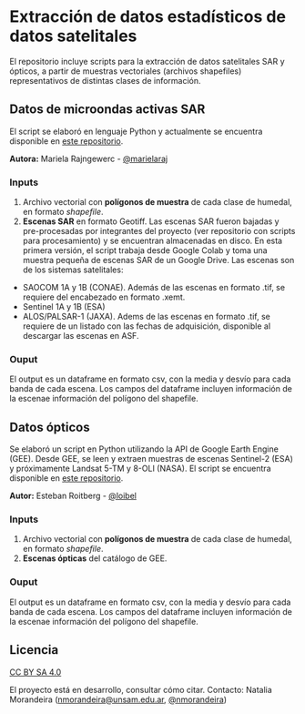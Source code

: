# Extracción de datos estadísticos de datos satelitales

El repositorio incluye scripts para la extracción de datos satelitales SAR y ópticos, a partir de muestras vectoriales (archivos shapefiles) representativos de distintas clases de información.

## Datos de microondas activas SAR

El script se elaboró en lenguaje Python y actualmente se encuentra disponible en [este repositorio](https://github.com/prosathumedales/extraccion_muestras/blob/main/SAR_dataframes_desde_ROIs.ipynb).

**Autora:** Mariela Rajngewerc - [@marielaraj](https://github.com/marielaraj)

### Inputs
1. Archivo vectorial con **polígonos de muestra** de cada clase de humedal, en formato _shapefile_.
2. **Escenas SAR** en formato Geotiff.
Las escenas SAR fueron bajadas y pre-procesadas por integrantes del proyecto (ver repositorio con scripts para procesamiento) y se encuentran almacenadas en disco. En esta primera versión, el script trabaja desde Google Colab y toma una muestra pequeña de escenas SAR de un Google Drive. Las escenas son de los sistemas satelitales:
- SAOCOM 1A y 1B (CONAE). Además de las escenas en formato .tif, se requiere del encabezado en formato .xemt.
- Sentinel 1A y 1B (ESA)
- ALOS/PALSAR-1 (JAXA). Adems de las escenas en formato .tif, se requiere de un listado con las fechas de adquisición, disponible al descargar las escenas en ASF. 

### Ouput
El output es un dataframe en formato csv, con la media y desvío para cada banda de cada escena. Los campos del dataframe incluyen información de la escenae información del polígono del shapefile. 

## Datos ópticos

Se elaboró un script en Python utilizando la API de Google Earth Engine (GEE).  Desde GEE, se leen y extraen muestras de escenas Sentinel-2 (ESA) y próximamente Landsat 5-TM y 8-OLI (NASA).  El script se encuentra disponible en [este repositorio](https://github.com/prosathumedales/extraccion_muestras/blob/main/OpticoGEE_dataframes_de_ROIS.ipynb).

**Autor:** Esteban Roitberg - [@loibel](https://github.com/Loibel)

### Inputs
1. Archivo vectorial con **polígonos de muestra** de cada clase de humedal, en formato _shapefile_.
2. **Escenas ópticas** del catálogo de GEE.

### Ouput
El output es un dataframe en formato csv, con la media y desvío para cada banda de cada escena. Los campos del dataframe incluyen información de la escenae información del polígono del shapefile. 


## Licencia
[CC BY SA 4.0](https://creativecommons.org/licenses/by-sa/4.0/deed.es)

El proyecto está en desarrollo, consultar cómo citar. Contacto: Natalia Morandeira (nmorandeira@unsam.edu.ar, [@nmorandeira](https://github.com/nmorandeira))
